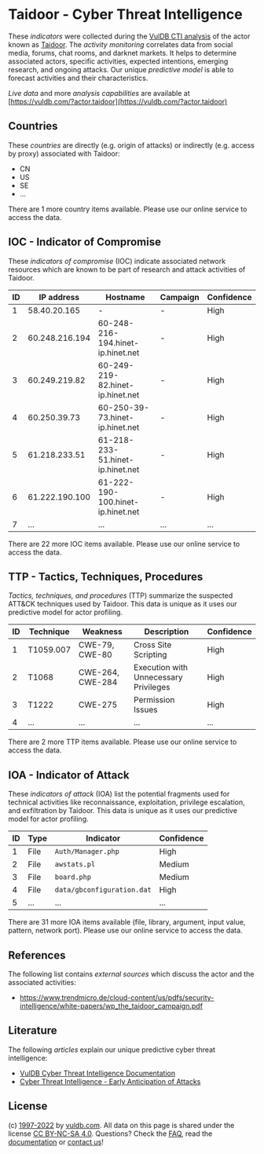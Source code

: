 # Taidoor - Cyber Threat Intelligence

These _indicators_ were collected during the [VulDB CTI analysis](https://vuldb.com/?kb.cti) of the actor known as [Taidoor](https://vuldb.com/?actor.taidoor). The _activity monitoring_ correlates data from social media, forums, chat rooms, and darknet markets. It helps to determine associated actors, specific activities, expected intentions, emerging research, and ongoing attacks. Our unique _predictive model_ is able to forecast activities and their characteristics.

_Live data_ and more _analysis capabilities_ are available at [https://vuldb.com/?actor.taidoor](https://vuldb.com/?actor.taidoor)

## Countries

These _countries_ are directly (e.g. origin of attacks) or indirectly (e.g. access by proxy) associated with Taidoor:

* CN
* US
* SE
* ...

There are 1 more country items available. Please use our online service to access the data.

## IOC - Indicator of Compromise

These _indicators of compromise_ (IOC) indicate associated network resources which are known to be part of research and attack activities of Taidoor.

ID | IP address | Hostname | Campaign | Confidence
-- | ---------- | -------- | -------- | ----------
1 | 58.40.20.165 | - | - | High
2 | 60.248.216.194 | 60-248-216-194.hinet-ip.hinet.net | - | High
3 | 60.249.219.82 | 60-249-219-82.hinet-ip.hinet.net | - | High
4 | 60.250.39.73 | 60-250-39-73.hinet-ip.hinet.net | - | High
5 | 61.218.233.51 | 61-218-233-51.hinet-ip.hinet.net | - | High
6 | 61.222.190.100 | 61-222-190-100.hinet-ip.hinet.net | - | High
7 | ... | ... | ... | ...

There are 22 more IOC items available. Please use our online service to access the data.

## TTP - Tactics, Techniques, Procedures

_Tactics, techniques, and procedures_ (TTP) summarize the suspected ATT&CK techniques used by Taidoor. This data is unique as it uses our predictive model for actor profiling.

ID | Technique | Weakness | Description | Confidence
-- | --------- | -------- | ----------- | ----------
1 | T1059.007 | CWE-79, CWE-80 | Cross Site Scripting | High
2 | T1068 | CWE-264, CWE-284 | Execution with Unnecessary Privileges | High
3 | T1222 | CWE-275 | Permission Issues | High
4 | ... | ... | ... | ...

There are 2 more TTP items available. Please use our online service to access the data.

## IOA - Indicator of Attack

These _indicators of attack_ (IOA) list the potential fragments used for technical activities like reconnaissance, exploitation, privilege escalation, and exfiltration by Taidoor. This data is unique as it uses our predictive model for actor profiling.

ID | Type | Indicator | Confidence
-- | ---- | --------- | ----------
1 | File | `Auth/Manager.php` | High
2 | File | `awstats.pl` | Medium
3 | File | `board.php` | Medium
4 | File | `data/gbconfiguration.dat` | High
5 | ... | ... | ...

There are 31 more IOA items available (file, library, argument, input value, pattern, network port). Please use our online service to access the data.

## References

The following list contains _external sources_ which discuss the actor and the associated activities:

* https://www.trendmicro.de/cloud-content/us/pdfs/security-intelligence/white-papers/wp_the_taidoor_campaign.pdf

## Literature

The following _articles_ explain our unique predictive cyber threat intelligence:

* [VulDB Cyber Threat Intelligence Documentation](https://vuldb.com/?kb.cti)
* [Cyber Threat Intelligence - Early Anticipation of Attacks](https://www.scip.ch/en/?labs.20201022)

## License

(c) [1997-2022](https://vuldb.com/?kb.changelog) by [vuldb.com](https://vuldb.com/?kb.about). All data on this page is shared under the license [CC BY-NC-SA 4.0](https://creativecommons.org/licenses/by-nc-sa/4.0/). Questions? Check the [FAQ](https://vuldb.com/?kb.faq), read the [documentation](https://vuldb.com/?kb) or [contact us](https://vuldb.com/?contact)!
